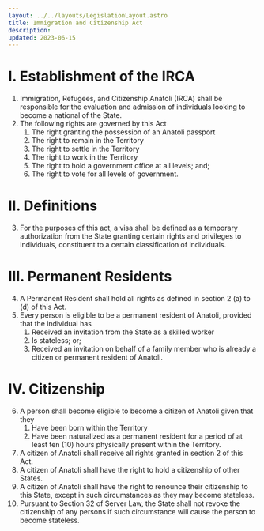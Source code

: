 ```yaml
---
layout: ../../layouts/LegislationLayout.astro
title: Immigration and Citizenship Act
description: 
updated: 2023-06-15
---
```

# I. Establishment of the IRCA
1. Immigration, Refugees, and Citizenship Anatoli (IRCA) shall be responsible for the evaluation and admission of individuals looking to become a national of the State.
2. The following rights are governed by this Act
    1. The right granting the possession of an Anatoli passport
    2. The right to remain in the Territory
    3. The right to settle in the Territory
    4. The right to work in the Territory
    5. The right to hold a government office at all levels; and;
    6. The right to vote for all levels of government.
# II. Definitions
3. For the purposes of this act, a visa shall be defined as a temporary authorization from the State granting certain rights and privileges to individuals, constituent to a certain classification of individuals.
# III. Permanent Residents
4. A Permanent Resident shall hold all rights as defined in section 2 (a) to (d) of this Act.
5. Every person is eligible to be a permanent resident of Anatoli, provided that the individual has
    1. Received an invitation from the State as a skilled worker
    2. Is stateless; or;
    3. Received an invitation on behalf of a family member who is already a citizen or permanent resident of Anatoli.
# IV. Citizenship
6. A person shall become eligible to become a citizen of Anatoli given that they
    1. Have been born within the Territory
    2. Have been naturalized as a permanent resident for a period of at least ten (10) hours physically present within the Territory.
7. A citizen of Anatoli shall receive all rights granted in section 2 of this Act.
8. A citizen of Anatoli shall have the right to hold a citizenship of other States.
9. A citizen of Anatoli shall have the right to renounce their citizenship to this State, except in such circumstances as they may become stateless.
10. Pursuant to Section 32 of Server Law, the State shall not revoke the citizenship of any persons if such circumstance will cause the person to become stateless.
